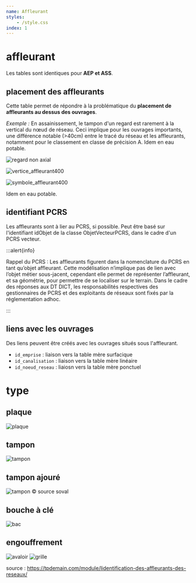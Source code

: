 ```yaml
---
name: Affleurant
styles:
    - /style.css
index: 1
---
```


# affleurant

Les tables sont identiques pour **AEP et ASS**.

## placement des affleurants

Cette table permet de répondre à la problématique du **placement de affleurants au dessus des ouvrages**.

_Exemple :_ En assainissement, le tampon d'un regard est rarement à la vertical du nœud de réseau. Ceci implique pour les ouvrages importants, une différence notable (>40cm) entre le tracé du réseau et les affleurants, notamment pour le classement en classe de précision A. Idem en eau potable.

![regard non axial](/images/modele/regard_non_axial.png)

![vertice_affleurant400](/images/modele/affleurants_point.png)

![symbole_affleurant400](/images/modele/affleurants_symbole.png)

Idem en eau potable.

## identifiant PCRS

Les affleurants sont à lier au PCRS, si possible. Peut être basé sur l'identifiant idObjet de la classe ObjetVecteurPCRS, dans le cadre d'un PCRS vecteur.

:::alert{info}

Rappel du PCRS : Les affleurants figurent dans la nomenclature du PCRS en tant qu’objet affleurant. Cette modélisation n’implique pas de lien avec l’objet métier
sous-jacent, cependant elle permet de représenter l’affleurant, et sa géométrie, pour permettre de se localiser sur le terrain. Dans le cadre des
réponses aux DT DICT, les responsabilités respectives des gestionnaires de PCRS et des exploitants de réseaux sont fixés par la réglementation adhoc.

:::

## liens avec les ouvrages

Des liens peuvent être créés avec les ouvrages situés sous l'affleurant.

- `id_emprise` : liaison vers la table mère surfacique
- `id_canalisation` : liaison vers la table mère linéaire
- `id_noeud_reseau` : liaiosn vers la table mère ponctuel

# type

## plaque

![plaque](https://tpdemain.com/wp-content/uploads/2023/02/031feb9a-10de-4b21-92e0-2b90f69acd16.jpeg)

## tampon

![tampon](https://tpdemain.com/wp-content/uploads/2023/02/d61ef44c-9936-42b6-90eb-1d9d1ab2b12d.jpeg)

## tampon ajouré

![tampon](https://www.soval.fr/wp-content/uploads/2024/07/kantum_grille_d400.jpg) :copyright: source soval

## bouche à clé

![bac](https://tpdemain.com/wp-content/uploads/2023/02/769a033d-b34c-481b-bc20-41e4d2dbfcf6.jpeg)

## engouffrement

![avaloir](https://tpdemain.com/wp-content/uploads/2023/02/a8e3daea-95b6-4d0e-94da-630ec3a1f1e8.jpeg)
![grille](https://tpdemain.com/wp-content/uploads/2023/02/e1f3c908-68fe-4982-a879-3a79925d89a2.jpeg)

source : https://tpdemain.com/module/lidentification-des-affleurants-des-reseaux/
